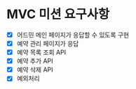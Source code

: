 # MVC 미션 요구사항
- [x] 어드민 메인 페이지가 응답할 수 있도록 구현
- [x] 예약 관리 페이지가 응답
- [x] 예약 목록 조회 API
- [x] 예약 추가 API
- [x] 예약 삭제 API
- [x] 예외처리
